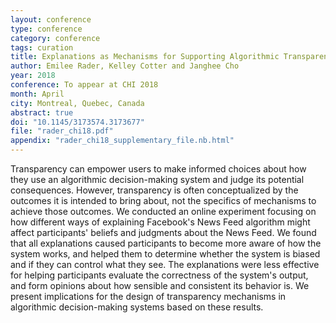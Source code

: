 ```yaml
---
layout: conference
type: conference
category: conference
tags: curation
title: Explanations as Mechanisms for Supporting Algorithmic Transparency
author: Emilee Rader, Kelley Cotter and Janghee Cho
year: 2018
conference: To appear at CHI 2018
month: April
city: Montreal, Quebec, Canada
abstract: true
doi: "10.1145/3173574.3173677"
file: "rader_chi18.pdf"
appendix: "rader_chi18_supplementary_file.nb.html"
---
```


Transparency can empower users to make informed choices about how they use an algorithmic decision-making system and judge its potential consequences. However, transparency is often conceptualized by the outcomes it is intended to bring about, not the specifics of mechanisms to achieve those outcomes. We conducted an online experiment focusing on how different ways of explaining Facebook's News Feed algorithm might affect participants' beliefs and judgments about the News Feed. We found that all explanations caused participants to become more aware of how the system works, and helped them to determine whether the system is biased and if they can control what they see. The explanations were less effective for helping participants evaluate the correctness of the system's output, and form opinions about how sensible and consistent its behavior is. We present implications for the design of transparency mechanisms in algorithmic decision-making systems based on these results.

<!--
acmdl: "https://dl.acm.org/citation.cfm?id=3025911" 
-->
